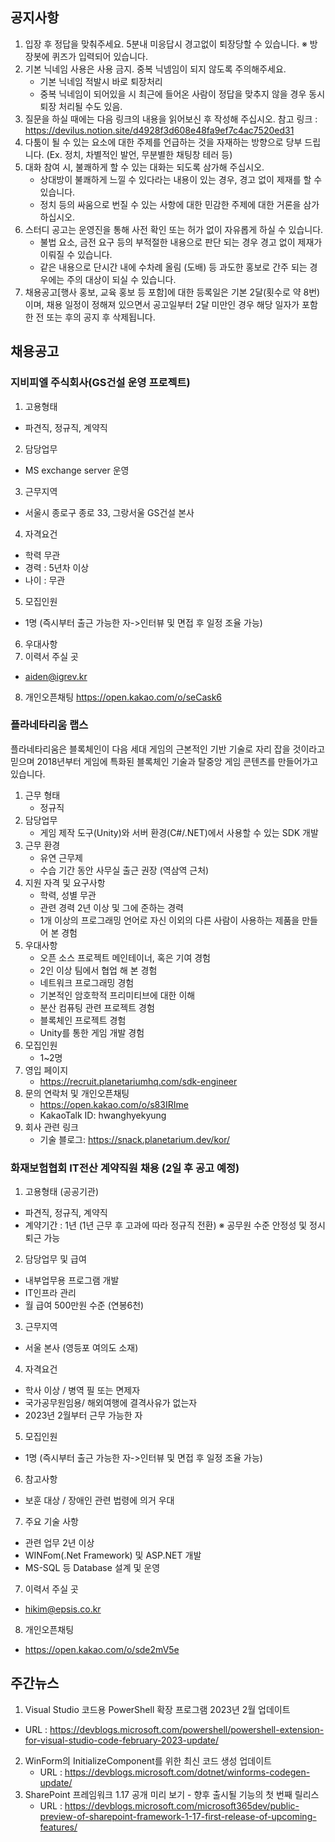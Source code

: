 ## 공지사항

1) 입장 후 정답을 맞춰주세요. 5분내 미응답시 경고없이 퇴장당할 수 있습니다. ※ 방장봇에 퀴즈가 입력되어 있습니다.
2) 기본 닉네임 사용은 사용 금지. 중복 닉넴임이 되지 않도록 주의해주세요.
   * 기본 닉네임 적발시  바로 퇴장처리
   * 중복 닉네임이 되어있을 시 최근에 들어온 사람이 정답을 맞추지 않을 경우 동시 퇴장 처리될 수도 있음.
3) 질문을 하실 때에는 다음 링크의 내용을 읽어보신 후 작성해 주십시오.
   참고 링크 : https://devilus.notion.site/d4928f3d608e48fa9ef7c4ac7520ed31
4) 다툼이 될 수 있는 요소에 대한 주제를 언급하는 것을 자재하는 방향으로 당부 드립니다.
   (Ex. 정치, 차별적인 발언, 무분별한 채팅창 테러 등)
5) 대화 참여 시, 불쾌하게 할 수 있는 대화는 되도록 삼가해 주십시오.
    - 상대방이 불쾌하게 느낄 수 있다라는 내용이 있는 경우, 경고 없이 제재를 할 수 있습니다.
    - 정치 등의 싸움으로 번질 수 있는 사항에 대한 민감한 주제에 대한 거론을 삼가하십시오.
6) 스터디 공고는 운영진을 통해 사전 확인 또는 허가 없이 자유롭게 하실 수 있습니다.
    - 불법 요소, 금전 요구 등의 부적절한 내용으로 판단 되는 경우 경고 없이 제재가 이뤄질 수 있습니다.
    - 같은 내용으로 단시간 내에 수차례 올림 (도배) 등 과도한 홍보로 간주 되는 경우에는 주의 대상이 되실 수 있습니다.
7) 채용공고[행사 홍보, 교육 홍보 등 포함]에 대한 등록일은 기본 2달(횟수로 약 8번)이며, 채용 일정이 정해져 있으면서 공고일부터 2달 미만인 경우 해당 일자가 포함한 전 또는 후의 공지 후 삭제됩니다.

## 채용공고

### 지비피엘 주식회사(GS건설 운영 프로젝트)

1. 고용형태
  - 파견직, 정규직, 계약직

2. 담당업무
  - MS exchange server 운영

3. 근무지역
  - 서울시 종로구 종로 33, 그랑서울 GS건설 본사

4. 자격요건
  - 학력 무관
  - 경력 : 5년차 이상
  - 나이 : 무관

5. 모집인원
  - 1명 (즉시부터 출근 가능한 자->인터뷰 및 면접 후 일정 조율 가능)

6. 우대사항
7. 이력서 주실 곳
  - aiden@igrev.kr

8. 개인오픈채팅
    https://open.kakao.com/o/seCask6

### 플라네타리움 랩스

플라네타리움은 블록체인이 다음 세대 게임의 근본적인 기반 기술로 자리 잡을 것이라고 믿으며 2018년부터 게임에 특화된 블록체인 기술과 탈중앙 게임 콘텐츠를 만들어가고 있습니다.

1. 근무 형태
   *  정규직
2. 담당업무
   * 게임 제작 도구(Unity)와 서버 환경(C#/.NET)에서 사용할 수 있는 SDK 개발
3. 근무 환경
   * 유연 근무제
   * 수습 기간 동안 사무실 출근 권장 (역삼역 근처)
4. 지원 자격 및 요구사항
   * 학력, 성별 무관
   * 관련 경력 2년 이상 및 그에 준하는 경력
   * 1개 이상의 프로그래밍 언어로 자신 이외의 다른 사람이 사용하는 제품을 만들어 본 경험
5. 우대사항
   * 오픈 소스 프로젝트 메인테이너, 혹은 기여 경험
   * 2인 이상 팀에서 협업 해 본 경험
   * 네트워크 프로그래밍 경험
   * 기본적인 암호학적 프리미티브에 대한 이해
   * 분산 컴퓨팅 관련 프로젝트 경험
   * 블록체인 프로젝트 경험
   * Unity를 통한 게임 개발 경험
6. 모집인원
   * 1~2명 
7. 영입 페이지
   * https://recruit.planetariumhq.com/sdk-engineer
8. 문의 연락처 및 개인오픈채팅 
   * https://open.kakao.com/o/s83IRIme
   * KakaoTalk ID: hwanghyekyung 
9. 회사 관련 링크 
   * 기술 블로그: https://snack.planetarium.dev/kor/

### 화재보험협회 IT전산 계약직원 채용 (2일 후 공고 예정)

1. 고용형태 (공공기관)
  - 파견직, 정규직, 계약직
  - 계약기간 : 1년 (1년 근무 후 고과에 따라 정규직 전환)
    ※ 공무원 수준 안정성 및 정시 퇴근 가능

2. 담당업무 및 급여
  - 내부업무용 프로그램 개발
  - IT인프라 관리
  - 월 급여 500만원 수준 (연봉6천)

3. 근무지역
  - 서울 본사 (영등포 여의도 소재)

4. 자격요건
  - 학사 이상 / 병역 필 또는 면제자
  - 국가공무원임용/ 해외여행에 결격사유가 없는자
  - 2023년 2월부터 근무 가능한 자

5. 모집인원
  - 1명 (즉시부터 출근 가능한 자->인터뷰 및 면접 후 일정 조율 가능)

6. 참고사항
  - 보훈 대상 / 장애인 관련 법령에 의거 우대

7. 주요 기술 사항
  - 관련 업무 2년 이상
  - WINFom(.Net Framework) 및 ASP.NET 개발
  - MS-SQL 등 Database 설계 및 운영

7. 이력서 주실 곳
  - hikim@epsis.co.kr 

8. 개인오픈채팅
  - https://open.kakao.com/o/sde2mV5e

## 주간뉴스

1. Visual Studio 코드용 PowerShell 확장 프로그램 2023년 2월 업데이트
  - URL : https://devblogs.microsoft.com/powershell/powershell-extension-for-visual-studio-code-february-2023-update/
2. WinForm의 InitializeComponent를 위한 최신 코드 생성 업데이트
   - URL : https://devblogs.microsoft.com/dotnet/winforms-codegen-update/
3. SharePoint 프레임워크 1.17 공개 미리 보기 - 향후 출시될 기능의 첫 번째 릴리스
   - URL : https://devblogs.microsoft.com/microsoft365dev/public-preview-of-sharepoint-framework-1-17-first-release-of-upcoming-features/
